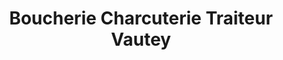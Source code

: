 ---
title: "Boucherie Charcuterie Traiteur Vautey"
url: /thonon-les-bains/boucherie-charcuterie-traiteur-vautey/
shop: boucherie
---